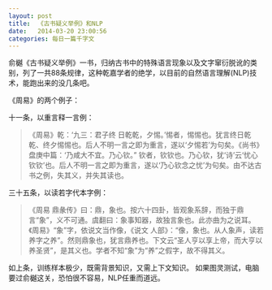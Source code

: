 ```yaml
---
layout: post
title:  《古书疑义举例》和NLP
date:   2014-03-20 23:00:56
categories: 每日一篇千字文 
---
```


俞樾《古书疑义举例》一书，归纳古书中的特殊语言现象以及文字窜衍脱讹的类别，列了一共88条规律，这种乾嘉学者的绝学，以目前的自然语言理解(NLP)技术，能跑出来的没几条吧。

《周易》的两个例子：

十一条，以重言释一言例：
>《周易》乾：‘九三：君子终 日乾乾，夕惕。’惕者，惕惕也。犹言终日乾乾、终夕惕惕也。后人不明一言之即为重言，遂以‘夕惕若’为句矣。《尚书》盘庚中篇：‘乃咸大不宜。乃心钦。” 钦者，钦钦也。乃心钦，犹‘诗’云‘忧心钦钦’也。后人不明一言之即为重言，遂以‘乃心钦念之忧’为句矣。由不达古书之例，失其义，并失其读也。

三十五条，以读若字代本字例：
>《周易 鼎彖传》曰：鼎，象也。按六十四卦，皆观象系辞，而独于鼎言“象”，义不可通。虞翻曰：象事知器，故独言象也。此亦曲为之说耳。《周易》“象”字，依说文当作像，《说文 人部》：“像，象也。从人象声，读若养字之养”。然则鼎象也，犹言鼎养也。下文云“圣人亨以享上帝，而大亨以养圣贤”，是其义也。学者不知“象”为“养”之假字，故不得其义。

如上条，训练样本极少，既需背景知识，又需上下文知识。
如果图灵测试，电脑要过俞樾这关，恐怕很不容易，NLP任重而道远。